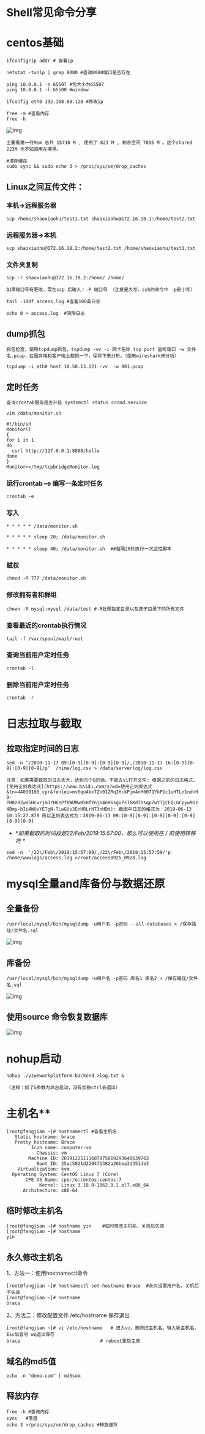 # Shell常见命令分享

# centos基础

```shell
ifconfig/ip addr # 查看ip
```

```shell
netstat -tunlp | grep 8080 #查询8080端口是否存在
```

```shell
ping 10.0.0.1 -s 65507 #包大小为65507
ping 10.0.0.1 -l 65500 #window
```

```shell
ifconfig eth0 192.168.60.128 #修改ip
```

```shell
free -m #查看内存
free -h 
```

![img](/img/1.png)

`主要看第一行Mem 总共 15710 M , 使用了 823 M , 剩余空闲 7895 M 。这个shared 223M 也不知道用在哪里。`

```shell
#清除缓存
sudo sync && sudo echo 3 > /proc/sys/vm/drop_caches
```

## Linux之间互传文件：

### 本机->远程服务器

```shell
scp /home/shaoxiaohu/test1.txt shaoxiaohu@172.16.18.1:/home/test2.txt
```

### 远程服务器->本机

```shell
scp shaoxiaohu@172.16.18.2:/home/test2.txt /home/shaoxiaohu/test1.txt
```

### 文件夹复制

```shell
scp -r shaoxiaohu@172.16.18.2:/home/ /home/
```

`如果端口号有更改，需在scp 后输入：-P 端口号 （注意是大写，ssh的命令中 -p是小写）`

```shell
tail -100f access.log #查看100条日志
```

```shell
echo 0 > access.log  #清除日志
```

## dump抓包

`抓包检查，使用tcpdump抓包，tcpdump -vv -i 网卡名称 tcp port 监听端口 -w 文件名.pcap，在服务端和客户端上都抓一下，保存下来分析。（使用wireshark来分析）`

```shell
tcpdump -i eth0 host 10.50.13.121 -vv  -w 001.pcap
```

## 定时任务

`查询crontab服务是否开启 systemctl status crond.service`

```shell
vim /data/monitor.sh
```

```shell
#!/bin/sh
Monitor()
{
for i in 1
do
  curl http://127.0.0.1:8888/hello
done
}
Monitor>>/tmp/tcpbridgeMonitor.log
```

### 运行crontab –e 编写一条定时任务

```shell
crontab -e
```

### 写入

```shell
* * * * * /data/monitor.sh   

* * * * * sleep 20; /data/monitor.sh

* * * * * sleep 40; /data/monitor.sh  ##每隔20秒执行一次监控脚本
```

###  赋权

```shell
chmod -R 777 /data/monitor.sh
```

### 修改拥有者和群组

```shell
chown -R mysql:mysql /data/test #-R处理指定目录以及其子目录下的所有文件
```

### 查看最近的crontab执行情况

```shell
tail -f /var/spool/mail/root
```

###  查询当前用户定时任务

```shell
crontab -l
```

###  删除当前用户定时任务

```shell
crontab -r
```

# 日志拉取与截取

## 拉取指定时间的日志

```shell
sed -n ‘/2010-11-17 09:[0-9][0-9]:[0-9][0-9]/,/2010-11-17 16:[0-9][0-9]:[0-9][0-9]/p’  /hime/log.csv > /data/serverlog/log.csv
```

`注意：如果需要截取的日志太大，达到几个G的话，不能去vi打开文件:
根据之前的日志格式，[使用正则表达式](https://www.baidu.com/s?wd=使用正则表达式&tn=44039180_cpr&fenlei=mv6quAkxTZn0IZRqIHckPjm4nH00T1YkP1c1uHTLn1ndnH9-PH0z0ZwV5Hcvrjm3rH6sPfKWUMw85HfYnjn4nH6sgvPsT6KdThsqpZwYTjCEQLGCpyw9Uz4Bmy-bIi4WUvYETgN-TLwGUv3EnHRLrHT3nHDd): 截图中日志的格式为：2019-06-13 10:15:27.878 所以正则表达式为：2019-06-13 09:[0-9][0-9]:[0-9][0-9].[0-9][0-9][0-9]`

- **如果截取的时间段是22/Feb/2019:15:57:00，那么可以使用在 / 前使用转移符  \** 

```shell
sed -n  '/22\/Feb\/2019:15:57:00/,/22\/Feb\/2019:15:57:59/'p  /home/wwwlogs/access.log >/root/access0925_0928.log
```

# mysql全量and库备份与数据还原

## 全量备份

```shell
/usr/local/mysql/bin/mysqldump -u用户名 -p密码 --all-databases > /保存路径/文件名.sql
```

![img](/img/quanliang.png) 

## 库备份

```shell
/usr/local/mysql/bin/mysqldump -u用户名 -p密码 库名1 库名2 > /保存路径/文件名.sql
```

![img](/img/kubeif.png) 

## 使用source 命令恢复数据库

![img](/img/huifu.png)

 

# nohup启动

```shell
nohup ./yzweworkplatform-backend >log.txt &
```

`（注释：加了&参数为后台启动，没有加按ctrl会退出）`


# 主机名**

```shell
[root@fangjian ~]# hostnamectl #查看主机名
   Static hostname: brace
   Pretty hostname: Brace
         Icon name: computer-vm
           Chassis: vm
        Machine ID: 20191225111607875619293640639763
           Boot ID: 25ac5021d229471382a26bea3d351de3
    Virtualization: kvm
  Operating System: CentOS Linux 7 (Core)
       CPE OS Name: cpe:/o:centos:centos:7
            Kernel: Linux 3.10.0-1062.9.1.el7.x86_64
      Architecture: x86-64
```

## 临时修改主机名

```shell
[root@fangjian ~]# hostname yin    #临时修改主机名，关机后失效
[root@fangjian ~]# hostname
yin
```

## 永久修改主机名

1、方法一：使用hostnamectl命令

```shell
[root@fangjian ~]# hostnamectl set-hostname Brace  #永久设置用户名，关机后不失效
[root@fangjian ~]# hostname
brace
```

2、方法二：修改配置文件 /etc/hostname 保存退出 

```shell
[root@fangjian ~]# vi /etc/hostname   # 进入vi，删除旧主机名，输入新主机名，Esc后冒号 wq退出保存
brace　　　　　　　　　　　　　　　　　 # reboot重启生效
```

## 域名的md5值

```shell
echo -n "demo.com" | md5sum 
```



## 释放内存

```shell
free -h #查询内存
sync   #落盘
echo 3 >/proc/sys/vm/drop_caches #释放缓存
```


